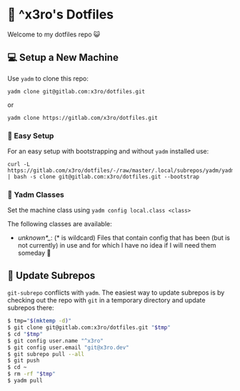 # 🐧 ^x3ro's Dotfiles

Welcome to my dotfiles repo 😺



## 💻 Setup a New Machine

Use `yadm` to clone this repo:

    yadm clone git@gitlab.com:x3ro/dotfiles.git

or

    yadm clone https://gitlab.com/x3ro/dotfiles.git


### 🦄 Easy Setup

For an easy setup with bootstrapping and without `yadm` installed use:

    curl -L https://gitlab.com/x3ro/dotfiles/-/raw/master/.local/subrepos/yadm/yadm | bash -s clone git@gitlab.com:x3ro/dotfiles.git --bootstrap



### 🔱 Yadm Classes

Set the machine class using `yadm config local.class <class>`

The following classes are available:

- *_unknown_\*_*: (* is wildcard) Files that contain config that has been (but is not currently) in use and for which I have no idea if I will need them someday 🙈



## 💪 Update Subrepos

`git-subrepo` conflicts with `yadm`. The easiest way to update subrepos is by
checking out the repo with `git` in a temporary directory and update subrepos
there:

```bash
$ tmp="$(mktemp -d)"
$ git clone git@gitlab.com:x3ro/dotfiles.git "$tmp"
$ cd "$tmp"
$ git config user.name "^x3ro"
$ git config user.email "git@x3ro.dev"
$ git subrepo pull --all
$ git push
$ cd ~
$ rm -rf "$tmp"
$ yadm pull
```

